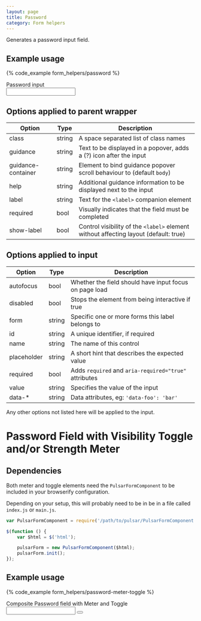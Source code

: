```yaml
---
layout: page
title: Password
category: Form helpers
---
```


Generates a password input field.

## Example usage

{% code_example form_helpers/password %}

<div class="pulsar-example form">
    <div class="form__group">
        <label for="inputPassword" class="control__label">Password input</label>
        <div class="controls">
            <input id="inputPassword" name="inputPassword" type="password" class="form__control">
        </div>
    </div>
</div>

## Options applied to parent wrapper

Option      | Type   | Description
----------- | ------ | ---------------------------------------------------------
class       | string | A space separated list of class names
guidance    | string | Text to be displayed in a popover, adds a (?) icon after the input
guidance-container | string | Element to bind guidance popover scroll behaviour to (default `body`)
help        | string | Additional guidance information to be displayed next to the input
label       | string | Text for the `<label>` companion element
required    | bool   | Visually indicates that the field must be completed
show-label  | bool   | Control visibility of the `<label>` element without affecting layout (default: true)

## Options applied to input

Option      | Type   | Description
----------- | ------ | ---------------------------------------------------------
autofocus   | bool   | Whether the field should have input focus on page load
disabled    | bool   | Stops the element from being interactive if true
form        | string | Specific one or more forms this label belongs to
id          | string | A unique identifier, if required
name        | string | The name of this control
placeholder | string | A short hint that describes the expected value
required    | bool   | Adds `required` and `aria-required="true"` attributes
value       | string | Specifies the value of the input
data-*      | string | Data attributes, eg: `'data-foo': 'bar'`

Any other options not listed here will be applied to the input.


# Password Field with Visibility Toggle and/or Strength Meter

## Dependencies

Both meter and toggle elements need the `PulsarFormComponent` to be included in your browserify configuration.

Depending on your setup, this will probably need to be in be in a file called `index.js` or `main.js`.

```javascript
var PulsarFormComponent = require('/path/to/pulsar/PulsarFormComponent');

$(function () {
    var $html = $('html');

    pulsarForm = new PulsarFormComponent($html);
    pulsarForm.init();
});
```

## Example usage

{% code_example form_helpers/password-meter-toggle %}

<div class="pulsar-example form">
    <div class="form__group password__meter password__toggle">
        <label for="password__metertoggle" class="control__label">Composite Password field with Meter and Toggle</label>
        <div class="controls">
            <div class="input-group has-btn-appended">
                <input id="password__metertoggle" type="password" class="form__control">
                <div class="password__wrapper form__control" style="display: none;">
                    <div class="password__graybar">
                        <div class="password__colorbar"></div>
                    </div>
                    <span class="password__text">Type your password</span>
                </div>
                <span class="input-group-btn"><button id="password__metertoggle__button" type="button" class="btn btn--naked"><i aria-hidden="true" class="icon-eye"></i></button></span>
            </div>
        </div>
    </div>
</div>
